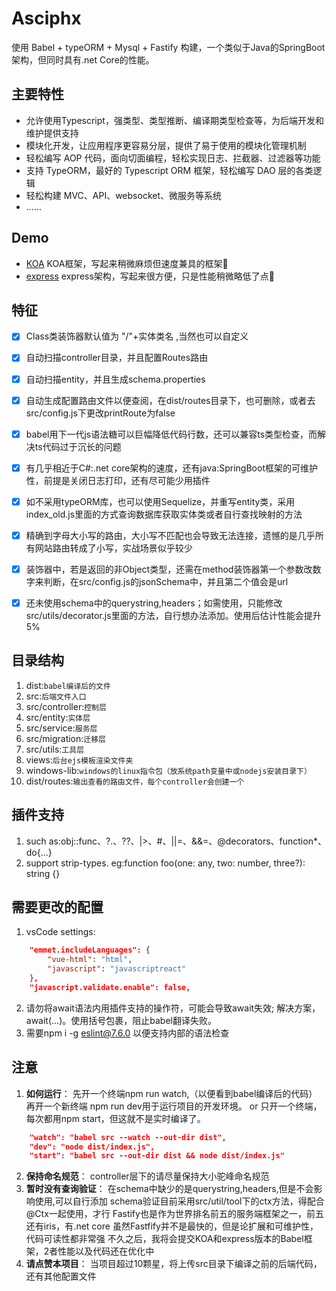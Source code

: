 # Asciphx
使用 Babel + typeORM + Mysql + Fastify 构建，一个类似于Java的SpringBoot架构，但同时具有.net Core的性能。

## 主要特性

- 允许使用Typescript，强类型、类型推断、编译期类型检查等，为后端开发和维护提供支持
- 模块化开发，让应用程序更容易分层，提供了易于使用的模块化管理机制
- 轻松编写 AOP 代码，面向切面编程，轻松实现日志、拦截器、过滤器等功能
- 支持 TypeORM，最好的 Typescript ORM 框架，轻松编写 DAO 层的各类逻辑
- 轻松构建 MVC、API、websocket、微服务等系统
- ......

## Demo
- [KOA](./sample/KOA/README-zh_CN.md) KOA框架，写起来稍微麻烦但速度兼具的框架🎁
- [express](./sample/express/README-zh_CN.md) express架构，写起来很方便，只是性能稍微略低了点🎁

## 特征
- [x] Class类装饰器默认值为 "/"+实体类名 ,当然也可以自定义
- [x] 自动扫描controller目录，并且配置Routes路由
- [x] 自动扫描entity，并且生成schema.properties
- [x] 自动生成配置路由文件以便查阅，在dist/routes目录下，也可删除，或者去src/config.js下更改printRoute为false
- [x] babel用下一代js语法糖可以巨幅降低代码行数，还可以兼容ts类型检查，而解决ts代码过于沉长的问题
- [x] 有几乎相近于C#:.net core架构的速度，还有java:SpringBoot框架的可维护性，前提是关闭日志打印，还有尽可能少用插件
- [x] 如不采用typeORM库，也可以使用Sequelize，并重写entity类，采用index_old.js里面的方式查询数据库获取实体类或者自行查找映射的方法
- [x] 精确到字母大小写的路由，大小写不匹配也会导致无法连接，遗憾的是几乎所有网站路由转成了小写，实战场景似乎较少
- [x] 装饰器中，若是返回的非Object类型，还需在method装饰器第一个参数改数字来判断，在src/config.js的jsonSchema中，并且第二个值会是url
- [x] 还未使用schema中的querystring,headers；如需使用，只能修改src/utils/decorator.js里面的方法，自行想办法添加。使用后估计性能会提升5%


## 目录结构
1. dist:`babel编译后的文件`
2. src:`后端文件入口`
3. src/controller:`控制层`
4. src/entity:`实体层`
5. src/service:`服务层`
6. src/migration:`迁移层`
7. src/utils:`工具层`
8. views:`后台ejs模板渲染文件夹`
9. windows-lib:`windows的linux指令包（放系统path变量中或nodejs安装目录下）`
10. dist/routes:`输出查看的路由文件，每个controller会创建一个`

## 插件支持
1. such as:obj::func、?.、??、|>、#、||=、&&=、@decorators、function*、do{...}
2. support strip-types. eg:function foo(one: any, two: number, three?): string {}


## 需要更改的配置
1. vsCode settings:
```json
    "emmet.includeLanguages": {
        "vue-html": "html",
        "javascript": "javascriptreact"
    },
    "javascript.validate.enable": false,
```
2. 请勿将await语法内用插件支持的操作符，可能会导致await失效;
解决方案，await(...)。使用括号包裹，阻止babel翻译失败。
3. 需要npm i -g eslint@7.6.0 以便支持内部的语法检查

## 注意
1. **如何运行**：
先开一个终端npm run watch,（以便看到babel编译后的代码）
再开一个新终端 npm run dev用于运行项目的开发环境。
or
只开一个终端，每次都用npm start，但这就不是实时编译了。
```json
    "watch": "babel src --watch --out-dir dist",
    "dev": "node dist/index.js",
    "start": "babel src --out-dir dist && node dist/index.js"
```
2. **保持命名规范**：
controller层下的请尽量保持大小驼峰命名规范
3. **暂时没有查询验证**：
在schema中缺少的是querystring,headers,但是不会影响使用,可以自行添加
schema验证目前采用src/util/tool下的ctx方法，得配合@Ctx一起使用，才行
Fastify也是作为世界排名前五的服务端框架之一，前五还有iris，有.net core
虽然Fastfify并不是最快的，但是论扩展和可维护性，代码可读性都非常强
不久之后，我将会提交KOA和express版本的Babel框架，2者性能以及代码还在优化中
3. **请点赞本项目**：
当项目超过10颗星，将上传src目录下编译之前的后端代码，还有其他配置文件